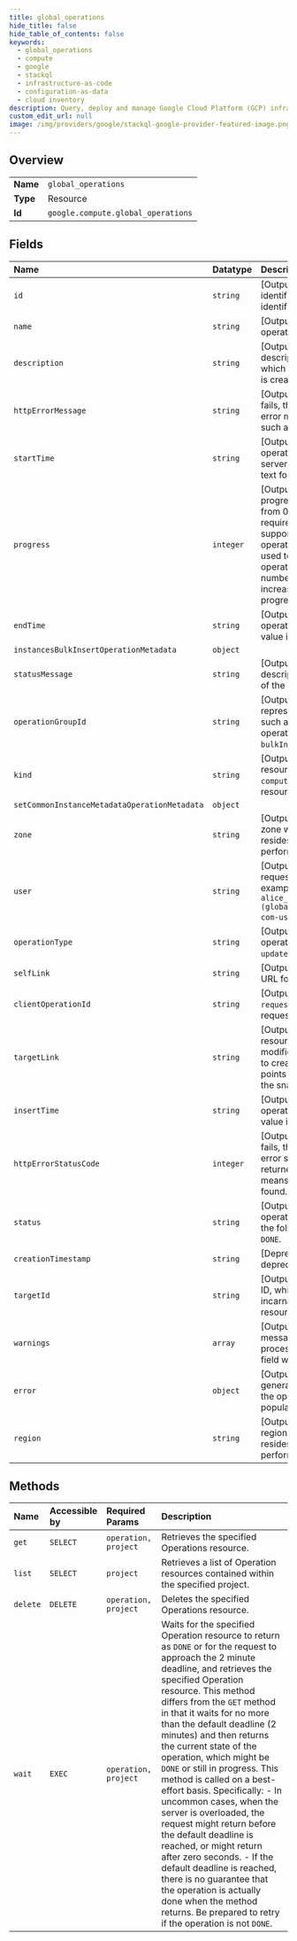 ```yaml
---
title: global_operations
hide_title: false
hide_table_of_contents: false
keywords:
  - global_operations
  - compute
  - google    
  - stackql
  - infrastructure-as-code
  - configuration-as-data
  - cloud inventory
description: Query, deploy and manage Google Cloud Platform (GCP) infrastructure and resources using SQL
custom_edit_url: null
image: /img/providers/google/stackql-google-provider-featured-image.png
---
```

  
    

## Overview
<table><tbody>
<tr><td><b>Name</b></td><td><code>global_operations</code></td></tr>
<tr><td><b>Type</b></td><td>Resource</td></tr>
<tr><td><b>Id</b></td><td><code>google.compute.global_operations</code></td></tr>
</tbody></table>

## Fields
| Name | Datatype | Description |
|:-----|:---------|:------------|
| `id` | `string` | [Output Only] The unique identifier for the operation. This identifier is defined by the server. |
| `name` | `string` | [Output Only] Name of the operation. |
| `description` | `string` | [Output Only] A textual description of the operation, which is set when the operation is created. |
| `httpErrorMessage` | `string` | [Output Only] If the operation fails, this field contains the HTTP error message that was returned, such as `NOT FOUND`. |
| `startTime` | `string` | [Output Only] The time that this operation was started by the server. This value is in RFC3339 text format. |
| `progress` | `integer` | [Output Only] An optional progress indicator that ranges from 0 to 100. There is no requirement that this be linear or support any granularity of operations. This should not be used to guess when the operation will be complete. This number should monotonically increase as the operation progresses. |
| `endTime` | `string` | [Output Only] The time that this operation was completed. This value is in RFC3339 text format. |
| `instancesBulkInsertOperationMetadata` | `object` |  |
| `statusMessage` | `string` | [Output Only] An optional textual description of the current status of the operation. |
| `operationGroupId` | `string` | [Output Only] An ID that represents a group of operations, such as when a group of operations results from a `bulkInsert` API request. |
| `kind` | `string` | [Output Only] Type of the resource. Always `compute#operation` for Operation resources. |
| `setCommonInstanceMetadataOperationMetadata` | `object` |  |
| `zone` | `string` | [Output Only] The URL of the zone where the operation resides. Only applicable when performing per-zone operations. |
| `user` | `string` | [Output Only] User who requested the operation, for example: `user@example.com` or `alice_smith_identifier (global/workforcePools/example-com-us-employees)`. |
| `operationType` | `string` | [Output Only] The type of operation, such as `insert`, `update`, or `delete`, and so on. |
| `selfLink` | `string` | [Output Only] Server-defined URL for the resource. |
| `clientOperationId` | `string` | [Output Only] The value of `requestId` if you provided it in the request. Not present otherwise. |
| `targetLink` | `string` | [Output Only] The URL of the resource that the operation modifies. For operations related to creating a snapshot, this points to the persistent disk that the snapshot was created from. |
| `insertTime` | `string` | [Output Only] The time that this operation was requested. This value is in RFC3339 text format. |
| `httpErrorStatusCode` | `integer` | [Output Only] If the operation fails, this field contains the HTTP error status code that was returned. For example, a `404` means the resource was not found. |
| `status` | `string` | [Output Only] The status of the operation, which can be one of the following: `PENDING`, `RUNNING`, or `DONE`. |
| `creationTimestamp` | `string` | [Deprecated] This field is deprecated. |
| `targetId` | `string` | [Output Only] The unique target ID, which identifies a specific incarnation of the target resource. |
| `warnings` | `array` | [Output Only] If warning messages are generated during processing of the operation, this field will be populated. |
| `error` | `object` | [Output Only] If errors are generated during processing of the operation, this field will be populated. |
| `region` | `string` | [Output Only] The URL of the region where the operation resides. Only applicable when performing regional operations. |
## Methods
| Name | Accessible by | Required Params | Description |
|:-----|:--------------|:----------------|:------------|
| `get` | `SELECT` | `operation, project` | Retrieves the specified Operations resource. |
| `list` | `SELECT` | `project` | Retrieves a list of Operation resources contained within the specified project. |
| `delete` | `DELETE` | `operation, project` | Deletes the specified Operations resource. |
| `wait` | `EXEC` | `operation, project` | Waits for the specified Operation resource to return as `DONE` or for the request to approach the 2 minute deadline, and retrieves the specified Operation resource. This method differs from the `GET` method in that it waits for no more than the default deadline (2 minutes) and then returns the current state of the operation, which might be `DONE` or still in progress. This method is called on a best-effort basis. Specifically: - In uncommon cases, when the server is overloaded, the request might return before the default deadline is reached, or might return after zero seconds. - If the default deadline is reached, there is no guarantee that the operation is actually done when the method returns. Be prepared to retry if the operation is not `DONE`.  |
